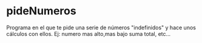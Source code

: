 # pideNumeros
Programa en el que te pide una serie de números "indefinidos" y hace unos cálculos con ellos. Ej: numero mas alto,mas bajo suma total, etc...
